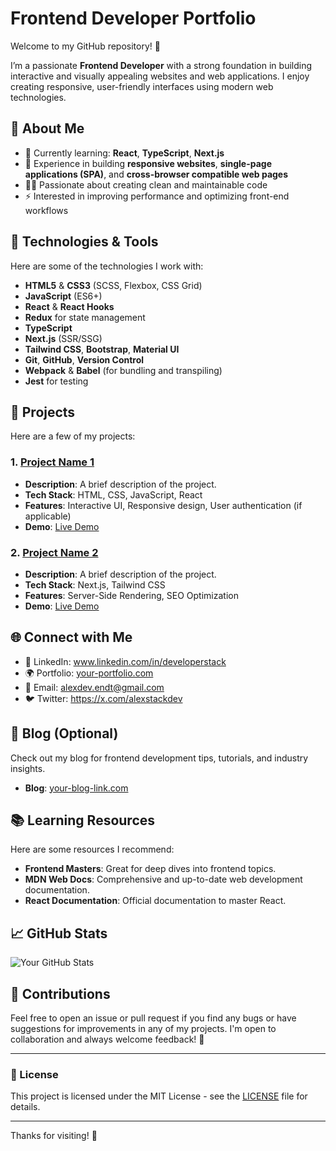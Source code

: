 # Frontend Developer Portfolio

Welcome to my GitHub repository! 👋

I’m a passionate **Frontend Developer** with a strong foundation in building interactive and visually appealing websites and web applications. I enjoy creating responsive, user-friendly interfaces using modern web technologies.

## 🚀 About Me

- 🌱 Currently learning: **React**, **TypeScript**, **Next.js**
- 💼 Experience in building **responsive websites**, **single-page applications (SPA)**, and **cross-browser compatible web pages**
- 🧑‍💻 Passionate about creating clean and maintainable code
- ⚡ Interested in improving performance and optimizing front-end workflows

## 🔧 Technologies & Tools

Here are some of the technologies I work with:

- **HTML5** & **CSS3** (SCSS, Flexbox, CSS Grid)
- **JavaScript** (ES6+)
- **React** & **React Hooks**
- **Redux** for state management
- **TypeScript**
- **Next.js** (SSR/SSG)
- **Tailwind CSS**, **Bootstrap**, **Material UI**
- **Git**, **GitHub**, **Version Control**
- **Webpack** & **Babel** (for bundling and transpiling)
- **Jest** for testing

## 💼 Projects

Here are a few of my projects:

### 1. [**Project Name 1**](https://github.com/yourusername/project1)
   - **Description**: A brief description of the project.
   - **Tech Stack**: HTML, CSS, JavaScript, React
   - **Features**: Interactive UI, Responsive design, User authentication (if applicable)
   - **Demo**: [Live Demo](http://link-to-demo.com)

### 2. [**Project Name 2**](https://github.com/yourusername/project2)
   - **Description**: A brief description of the project.
   - **Tech Stack**: Next.js, Tailwind CSS
   - **Features**: Server-Side Rendering, SEO Optimization
   - **Demo**: [Live Demo](http://link-to-demo.com)

## 🌐 Connect with Me
- 💼 LinkedIn: www.linkedin.com/in/developerstack
- 🌍 Portfolio: [your-portfolio.com](http://your-portfolio.com)
- 📧 Email: alexdev.endt@gmail.com
- 🐦 Twitter: https://x.com/alexstackdev

## 📝 Blog (Optional)

Check out my blog for frontend development tips, tutorials, and industry insights.

- **Blog**: [your-blog-link.com](http://your-blog-link.com)

## 📚 Learning Resources

Here are some resources I recommend:

- **Frontend Masters**: Great for deep dives into frontend topics.
- **MDN Web Docs**: Comprehensive and up-to-date web development documentation.
- **React Documentation**: Official documentation to master React.

## 📈 GitHub Stats

![Your GitHub Stats](https://github-readme-stats.vercel.app/api?username=yourusername&show_icons=true&hide_title=true&hide=prs&count_private=true&hide_border=true)

## 🤝 Contributions

Feel free to open an issue or pull request if you find any bugs or have suggestions for improvements in any of my projects. I'm open to collaboration and always welcome feedback! 🚀

---

### 📜 License

This project is licensed under the MIT License - see the [LICENSE](LICENSE) file for details.

---

Thanks for visiting! 🌟
